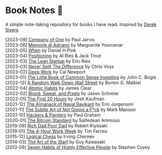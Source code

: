 # Book Notes :notebook:
A simple note-taking repository for books I have read. Inspired by [Derek Sivers](https://sive.rs/book).  

[2023-09] [Company of One](/books/company_of_one.md) by Paul Jarvis  
[2023-06] [Memorie di Adriano](/books/memorie_adriano.md) by Marguerite Yourcenar  
[2023-05] [When](/books/when.md) by Daniel H Pink  
[2023-04] [Positioning](/books/positioning.md) by Al Ries & Jack Trout  
[2023-03] [The Lean Startup](/books/the_lean_startup.md) by Eric Ries  
[2023-03] [Never Split The Difference](/books/never_split_the_difference.md) by Chris Voss  
[2023-02] [Deep Work](/books/deep_work.md) by Cal Newport  
[2023-01] [The Little Book of Common Sense Investing](/books/the_little_book_of_common_sense_investing.md) by John C. Bogle  
[2022-12] [A Random Walk Down Wall Street](/books/a_random_walk_down_wall_street.md) by Burton G. Malkiel  
[2022-04] [Atomic Habits](/books/atomic_habits.md) by James Clear  
[2022-02] [Blood, Sweat, and Pixels](/books/blood_sweat_pixels.md) by Jason Schreier  
[2022-01] [The First 20 Hours](/books/the_first_20_hours.md) by Josh Kaufman  
[2021-12] [The Almanack of Naval Ravikant](/books/the_almanack_of_naval_ravikant.md) by Eric Jorgenson  
[2021-11] [The Subtle Art of Not Giving a F*ck](/books/the_subtle_art_not_giving_fuck.md) by Mark Manson  
[2021-10] [Hackers & Painters](/books/hackers_and_painters.md) by Paul Graham  
[2020-01] [The Bitcoin Standard](/books/the_bitcoin_standard.md) by Saifedean Ammous  
[2019-09] [Rich Dad Poor Dad](/books/rich_dad_poor_dad.md) by Robert Kiyosaki  
[2019-01] [The 4-Hour Work Week](/books/the_four_hour_work_week.md) by Tim Ferriss  
[2015-12] [Logical Chess](/books/logical_chess.md) by Irving Chernev  
[2014-03] [The Art of the Start](/books/the_art_of_the_start.md) by Guy Kawasaki  
[2013-09] [Seven Habits of Highly Effective People](/books/the_seven_habits.md) by Stephen Covey  
